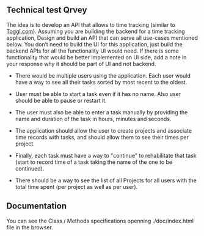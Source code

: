 
## Technical test Qrvey
The idea is to develop an API that allows to time tracking (similar to [Toggl.com](Toggl.com)). Assuming you are building the backend for a time tracking application, Design and build an API that can serve all use-cases mentioned below. You don’t need to build the UI for this application, just build the backend APIs for all the functionality UI would need. If there is some functionality that would be better implemented on UI side, add a note in your response why it should be part of UI and not backend.

-   There would be multiple users using the application. Each user would have a way to see all their tasks sorted by most recent to the oldest.
    
-   User must be able to start a task even if it has no name. Also user should be able to pause or restart it.
    
-   The user must also be able to enter a task manually by providing the name and duration of the task in hours, minutes and seconds.
    
-   The application should allow the user to create projects and associate time records with tasks, and should allow them to see their times per project.
    
-   Finally, each task must have a way to "continue" to rehabilitate that task (start to record time of a task taking the name of the one to be continued).
    
-   There should be a way to see the list of all Projects for all users with the total time spent (per project as well as per user).

## Documentation
You can see the Class / Methods specifications openning  ./doc/index.html  file in the browser.
